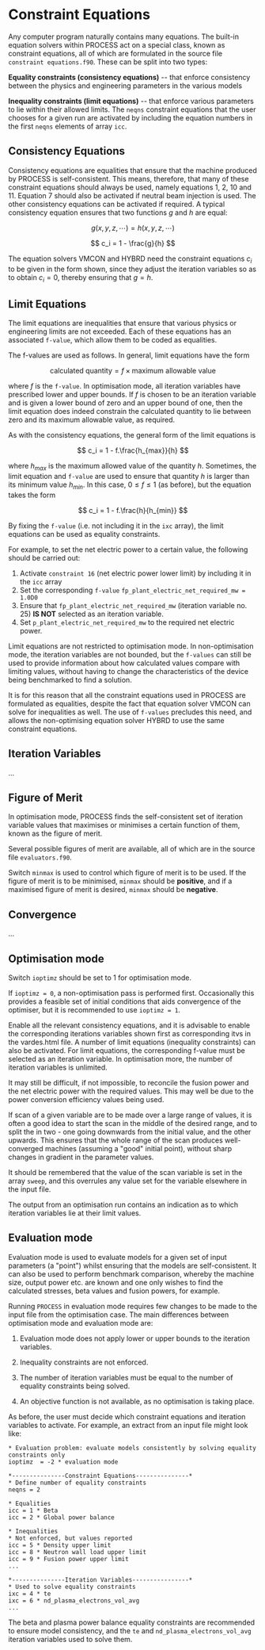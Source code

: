 
# Constraint Equations

Any computer program naturally contains many equations. The built-in equation 
solvers within PROCESS act on a special class, known as constraint equations, 
all of which are formulated in the source file `constraint equations.f90`. These 
can be split into two types:
 
**Equality constraints (consistency equations)** -- that enforce consistency between the physics and 
engineering parameters in the various models

**Inequality constraints (limit equations)** -- that enforce various parameters to lie within their allowed 
limits. The `neqns` constraint equations that the user chooses for a given run are 
activated by including the equation numbers in the first `neqns` elements of 
array `icc`.

## Consistency Equations

Consistency equations are equalities that ensure that the machine produced by PROCESS is 
self-consistent. This means, therefore, that many of these constraint equations should 
always be used, namely equations 1, 2, 10 and 11. Equation 7 should also be activated 
if neutral beam injection is used. The other consistency equations can be activated if 
required. A typical consistency equation ensures that two functions $g$ and $h$ are equal:

$$
g(x, y, z, \cdots) = h(x, y, z, \cdots)
$$

$$
c_i = 1 - \frac{g}{h}
$$

The equation solvers VMCON and HYBRD need the constraint equations $c_i$ to be given in 
the form shown, since they adjust the iteration variables so as to obtain $c_i = 0$, 
thereby ensuring that $g = h$.

## Limit Equations

The limit equations are inequalities that ensure that various physics or engineering 
limits are not exceeded. Each of these equations has an associated `f-value`, which allow 
them to be coded as equalities.

The f-values are used as follows. In general, limit equations have the form

$$
\mathrm{calculated\ quantity} = f \times \mathrm{maximum\ allowable\ value}
$$

where $f$ is the `f-value`. In optimisation mode, all iteration variables have prescribed 
lower and upper bounds. If $f$ is chosen to be an iteration variable and is given a 
lower bound of zero and an upper bound of one, then the limit equation does indeed 
constrain the calculated quantity to lie between zero and its maximum allowable value, 
as required. 

As with the consistency equations, the general form of the limit equations is

$$
c_i = 1 - f.\frac{h_{max}}{h}
$$

where $h_{max}$ is the maximum allowed value of the quantity $h$. Sometimes, the limit 
equation and `f-value` are used to ensure that quantity $h$ is larger than its minimum
value $h_{min}$. In this case, $0 ≤ f ≤ 1$ (as before), but the equation takes the form

$$
c_i = 1 - f.\frac{h}{h_{min}}
$$

By fixing the `f-value` (i.e. not including it in the `ixc` array), the limit equations 
can be used as equality constraints. 

For example, to set the net electric power to a certain value, the following 
should be carried out:

1. Activate `constraint 16` (net electric power lower limit) by including it in the `icc` array
2. Set the corresponding `f-value` `fp_plant_electric_net_required_mw = 1.0D0`
3. Ensure that `fp_plant_electric_net_required_mw` (iteration variable no. 25) **IS NOT** selected as an iteration variable.
4. Set `p_plant_electric_net_required_mw` to the required net electric power.

Limit equations are not restricted to optimisation mode. In non-optimisation mode, the iteration
variables are not bounded, but the `f-values` can still be used to provide information about 
how calculated values compare with limiting values, without having to change the characteristics 
of the device being benchmarked to find a solution.

It is for this reason that all the constraint equations used in PROCESS are formulated as equalities,
despite the fact that equation solver VMCON can solve for inequalities as well. The use of `f-values`
precludes this need, and allows the non-optimising equation solver HYBRD to use the same constraint
equations.

## Iteration Variables

...

## Figure of Merit

In optimisation mode, PROCESS finds the self-consistent set of iteration 
variable values that maximises or minimises a certain function of them, 
known as the figure of merit. 

Several possible figures of merit are available, all of which are in the 
source file `evaluators.f90`. 

Switch `minmax` is used to control which figure of merit is to be used. If the 
figure of merit is to be minimised, `minmax` should be **positive**, and if a 
maximised figure of merit is desired, `minmax` should be **negative**.

## Convergence

...

## Optimisation mode

Switch `ioptimz` should be set to 1 for optimisation mode.

If `ioptimz = 0`, a non-optimisation pass is performed first. Occasionally this provides a feasible set of initial conditions that aids convergence of the optimiser, but it is recommended to use `ioptimz = 1`.

Enable all the relevant consistency equations, and it is advisable to enable the corresponding iterations variables shown first as corresponding itvs in the vardes.html file. A number of limit equations (inequality constraints) can also be activated. For limit equations, the corresponding f-value must be selected as an iteration variable. In optimisation more, the number of iteration variables is unlimited.

It may still be difficult, if not impossible, to reconcile the fusion power and the net electric power with the required values. This may well be due to the power conversion efficiency values being used.

If scan of a given variable are to be made over a large range of values, it is often a good idea to start the scan in the middle of the desired range, and to split the in two - one going downwards from the initial value,  and the other upwards. This ensures that the whole range of the scan produces well-converged machines (assuming a "good" initial point), without sharp changes in gradient in the parameter values.

It should be remembered that the value of the scan variable is set in the array `sweep`, and this overrules any value set for the variable elsewhere in the input file.

The output from an optimisation run contains an indication as to which iteration variables lie at their limit values.

## Evaluation mode

Evaluation mode is used to evaluate models for a given set of input parameters (a "point") whilst ensuring that the models are self-consistent. It can also be used to perform benchmark comparison, whereby the machine size, output power etc. are known and one only wishes to find the calculated stresses, beta values and fusion powers, for example.

Running `PROCESS` in evaluation mode requires few changes to be made to the input file from the optimisation case. The main differences between optimisation mode and evaluation mode are:

1. Evaluation mode does not apply lower or upper bounds to the iteration variables. 

1. Inequality constraints are not enforced.

2. The number of iteration variables must be equal to the number of equality constraints being solved.

3. An objective function is not available, as no optimisation is taking place.

As before, the user must decide which constraint equations and iteration variables to activate. For example, an extract from an input file might look like:
```
* Evaluation problem: evaluate models consistently by solving equality constraints only
ioptimz  = -2 * evaluation mode

*---------------Constraint Equations---------------*
* Define number of equality constraints
neqns = 2

* Equalities
icc = 1 * Beta
icc = 2 * Global power balance

* Inequalities
* Not enforced, but values reported
icc = 5 * Density upper limit
icc = 8 * Neutron wall load upper limit
icc = 9 * Fusion power upper limit
...

*---------------Iteration Variables----------------*
* Used to solve equality constraints
ixc = 4 * te
ixc = 6 * nd_plasma_electrons_vol_avg
...
```
The beta and plasma power balance equality constraints are recommended to ensure model consistency, and the `te` and `nd_plasma_electrons_vol_avg` iteration variables used to solve them.
